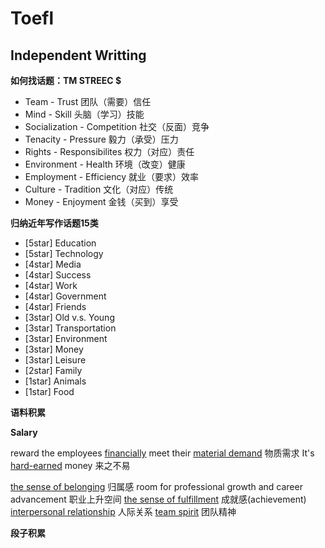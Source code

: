 # Toefl

## Independent Writting

**如何找话题：TM STREEC $**

- Team - Trust  团队（需要）信任
- Mind - Skill  头脑（学习）技能
- Socialization - Competition  社交（反面）竞争
- Tenacity - Pressure  毅力（承受）压力
- Rights - Responsibilites  权力（对应）责任
- Environment - Health  环境（改变）健康
- Employment - Efficiency  就业（要求）效率
- Culture - Tradition  文化（对应）传统
- Money - Enjoyment  金钱（买到）享受

**归纳近年写作话题15类**

- [5star] Education
- [5star] Technology
- [4star] Media
- [4star] Success
- [4star] Work
- [4star] Government
- [4star] Friends
- [3star] Old v.s. Young
- [3star] Transportation
- [3star] Environment
- [3star] Money
- [3star] Leisure
- [2star] Family
- [1star] Animals
- [1star] Food

**语料积累** 

**Salary**    

reward the employees <u>financially</u> 
meet their <u>material demand</u> 物质需求
It's <u>hard-earned</u> money 来之不易
    
<u>the sense of belonging</u> 归属感 
room for professional growth and career advancement 职业上升空间
<u>the sense of fulfillment</u> 成就感(achievement)
<u>interpersonal relationship</u> 人际关系
<u>team spirit</u> 团队精神


**段子积累**




